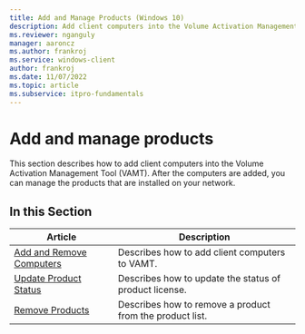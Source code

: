```yaml
---
title: Add and Manage Products (Windows 10)
description: Add client computers into the Volume Activation Management Tool (VAMT). After you add the computers, you can manage the products that are installed on your network.
ms.reviewer: nganguly
manager: aaroncz
ms.author: frankroj
ms.service: windows-client
author: frankroj
ms.date: 11/07/2022
ms.topic: article
ms.subservice: itpro-fundamentals
---
```


# Add and manage products

This section describes how to add client computers into the Volume Activation Management Tool (VAMT). After the computers are added, you can manage the products that are installed on your network.

## In this Section

|Article |Description |
|-------|------------|
|[Add and Remove Computers](add-remove-computers-vamt.md) |Describes how to add client computers to VAMT. |
|[Update Product Status](update-product-status-vamt.md) |Describes how to update the status of product license. |
|[Remove Products](remove-products-vamt.md) |Describes how to remove a product from the product list. |
